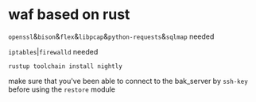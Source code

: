 <!--
 * @Author       : 白银
 * @Date         : 2023-01-31 21:22:22
 * @LastEditors  : 白银
 * @LastEditTime : 2023-02-12 15:20:20
 * @FilePath     : /rwaf/README.md
 * @Description  : 
 * @Attention    : 
 * @Copyright (c) 2023 by 白银 captain-jparrow@qq.com, All Rights Reserved.
-->

# waf based on rust

`openssl`&`bison`&`flex`&`libpcap`&`python-requests`&`sqlmap` needed

`iptables`|`firewalld` needed

```rustup toolchain install nightly```

make sure that you've been able to connect to the bak_server by `ssh-key` before using the `restore` module
